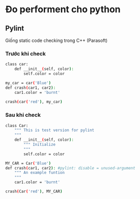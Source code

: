 # Đo performent cho python

## Pylint
Giống static code checking trong C++ (Parasoft)
### Trước khi check

```bash
class car:
    def __init__(self, color):
        self.color = color

my_car = car('Blue')
def crash(car1, car2):
    car1.color = 'burnt'
    
crash(car('red'), my_car)

```
### Sau khi check

```bash
class Car:
    """ This is test version for pylint
    """
    def __init__(self, color):
        """ Initialize
        """
        self.color = color

MY_CAR = Car('Blue')
def crash(car1, car2): #pylint: disable = unused-argument
    """ An example funtion
    """
    car1.color = 'burnt'

crash(Car('red'), MY_CAR)

```